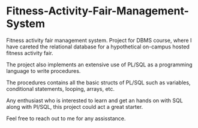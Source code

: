 # Fitness-Activity-Fair-Management-System
Fitness activity fair management system. Project for DBMS course, where I have careted the relational database for a hypothetical 
on-campus hosted fitness activity fair.

The project also implements an extensive use of PL/SQL as a programming language to write procedures. 

The procedures contains all the basic structs of PL/SQL such as variables, conditional statements, looping, arrays, etc.

Any enthusiast who is interested to learn and get an hands on with SQL along with Pl/SQL, this project could act a great starter.

Feel free to reach out to me for any assisstance.
